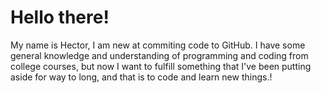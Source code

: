 # Hello there!

My name is Hector, I am new at commiting code to GitHub. I have some general knowledge and understanding of programming and coding from college courses, but now I want to fulfill something that I've been putting aside for way to long, and that is to code and learn new things.!
